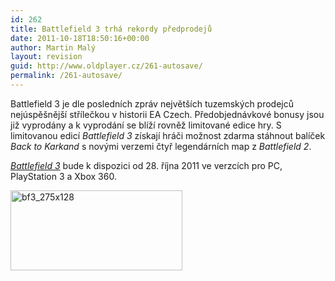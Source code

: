 ```yaml
---
id: 262
title: Battlefield 3 trhá rekordy předprodejů
date: 2011-10-18T18:50:16+00:00
author: Martin Malý
layout: revision
guid: http://www.oldplayer.cz/261-autosave/
permalink: /261-autosave/
---
```

Battlefield 3 je dle posledních zpráv největších tuzemských prodejců nejúspěšnější střílečkou v historii EA Czech. Předobjednávkové bonusy jsou již vyprodány a k vyprodání se blíží rovněž limitované edice hry. S limitovanou edicí _Battlefield 3_ získají hráči možnost zdarma stáhnout balíček _Back to Karkand_ s novými verzemi čtyř legendárních map z _Battlefield 2_.

_<a href="http://www.xzone.cz/hledat.php3?search=Battlefield+3+-+Limited+Edition&x=66&y=12&a_aid=gamer&a_bid=162b074e" target="_top">Battlefield 3</a>_ bude k dispozici od 28. října 2011 ve verzcích pro PC, PlayStation 3 a Xbox 360.

<a href="http://www.xzone.cz/hledat.php3?search=Battlefield+3+-+Limited+Edition&x=66&y=12&a_aid=gamer&a_bid=162b074e" target="_top"><img title="bf3_275x128" src="http://p.xzone.cz/images/upoutavky/bf3_275x128.jpg" alt="bf3_275x128" width="275" height="128" /></a><img style="border: 0;" src="http://www.xzone.cz/affiliate/scripts/imp.php?a_aid=gamer&a_bid=162b074e" alt="" width="1" height="1" />

<div id="google_plus_one">
  <g:plusone></g:plusone>
</div>

<div id="fb_send_like">
</div>